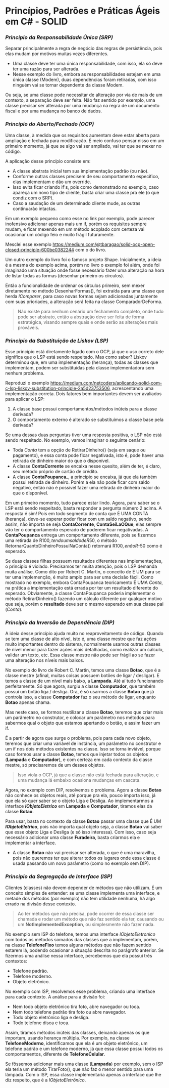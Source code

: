 Princípios, Padrões e Práticas Ágeis em C# - SOLID
=====

### *Princípio da Responsabilidade Única (SRP)*
Separar principalmente a regra de negócio das regras de persistência, pois elas mudam por motivos muitas vezes diferentes.

* Uma classe deve ter uma única responsabilidade, com isso, ela só deve ter uma razão para ser alterada.
* Nesse exemplo do livro, embora as responsabilidades estejam em uma única classe (Modem), duas dependências foram retiradas, com isso ninguém vai se tornar dependente da classe Modem.

Ou seja, se uma classe pode necessitar de alteração por via de mais de um contexto, a separação deve ser feita. Não faz sentido por exemplo, uma classe precisar ser alterada por uma mudança na regra de um documento fiscal e por uma mudança no banco de dados.

### *Princípio do Aberto/Fechado (OCP)*
Uma classe, à medida que os requisitos aumentam deve estar aberta para ampliação e fechada para modificação. É meio confuso pensar nisso em um primeiro momento, já que se algo vai ser ampliado, vai ter que se mexer no código.

A aplicação desse princípio consiste em:
* A classe abstrata inicial tem sua implementação padrão (ou não).
* Conforme outras classes precisem de seu comportamento específico, elas implementam e dão um override.
* Isso evita ficar criando if's, pois como demonstrado no exemplo, caso apareça um novo tipo de cliente, basta criar uma classe pra ele (o que condiz com o SRP).
* Caso a saudação de um determinado cliente mude, as outras continuarão intactas.

Em um exemplo pequeno como esse no link por exemplo, pode parecer inofensivo adicionar apenas mais um if, porém os requisitos sempre mudam, e ficar mexendo em um método acoplado com certeza vai ocasionar um código feio e muito frágil futuramente.

Mesclei esse exemplo https://medium.com/@tbaragao/solid-ocp-open-closed-principle-600be0382244 com o do livro.

Um outro exemplo do livro foi o famoso projeto Shape. Inicialmente, a ideia é a mesma do exemplo acima, porém no livro o exemplo foi além, onde foi imaginado uma situação onde fosse necessário fazer uma alteração na hora de listar todas as formas (desenhar primeiro os círculos).

Então a funcionalidade de ordenar os círculos primeiro, sem mexer diretamente no método DesenharFormas(), foi extraída para uma classe que herda _IComparer_, para caso novas formas sejam adicionadas juntamente com suas prioriades, a alteração será feita na classe ComparadorDeForma.

> Não existe para nenhum cenário um fechamento completo, onde tudo pode ser abstrato, então a abstração deve ser feita de forma estratégica, visando sempre quais e onde serão as alterações mais prováveis.

### *Princípio da Substituição de Liskov (LSP)*
Esse princípio está diretamente ligado com o OCP, já que o uso correto dele significa que o LSP está sendo respeitado. Mas como saber?
Liskov determinou que, em uma implementação (herança), todas as classes que implementam, podem ser substituídas pela classe implementadora sem nenhum problema.

Reproduzi o exemplo https://medium.com/netcoders/aplicando-solid-com-c-lsp-liskov-substitution-principle-2a5d23753506, acrescentando uma implementação correta.
Dois fatores bem importantes devem ser avaliados para aplicar o LSP:
1. A classe base possui comportamentos/métodos inúteis para a classe derivada?
2. O comportamento externo é alterado se substituímos a classe base pela derivada?

Se uma dessas duas perguntas tiver uma resposta positiva, o LSP não está sendo respeitado. No exemplo, vamos imaginar o seguinte cenário:
- Toda _Conta_ tem a opção de RetirarDinheiro() (seja em saque ou pagamento), e essa conta pode ficar negativada, isto é, pode haver uma retirada de dinheiro maior do que o disponível. 
- A classe __ContaCorrente__ se encaixa nesse quesito, além de ter, é claro, seu método próprio de cartão de crédito.
- A classe __ContaPoupanca___, a princípio se encaixa, já que ela também possui retirada de dinheiro. Porém a ela não pode ficar com saldo negativo, então não é possível fazer uma retirada de dinheiro maior do que o disponível.

Em um primeiro momento, tudo parece estar lindo. Agora, para saber se o LSP está sendo respeitado, basta responder a pergunta número 2 acima. A resposta é sim! Pois em todo segmento de conta que É UMA CONTA (herança), deve-se esperar poder ficar com um saldo negativo, sendo assim, não importa se seja __ContaCorrente__, __ContaSeiLaOQue__, elas sempre vão ter o comportamento esperado de poderem ficar negativadas.
A __ContaPoupanca__ entrega um comportamento diferente, pois se fizermos uma retirada de R$100, tendo um saldo de R$50, o método RetornarQuantoDinheiroPossuiNaConta() retornará R$100, e não R$-50 como é esperado.

Se duas classes filhas possuem resultados diferentes nas implementações, o princípio é violado.
Precisamos ter muita atenção, pois o LSP demanda muita análise. Como dito por Robert C. Martin, o conceito de É UM para se ter uma implemenção, é muito amplo para ser uma decisão fácil. Como mostrado no exemplo, embora ContaPoupanca teoricamento É UMA _Conta_, na prática a implementação está errada por ter um resultado diferente do esperado. 
Obviamente, a classe ContaPoupanca poderia implementar o método RetirarDinheiro() fazendo um cálculo diferente por qualquer motivo que seja, porém o __resultado__ deve ser o mesmo esperado em sua classe pai (_Conta_).

### *Princípio da Inversão de Dependência (DIP)*
A ideia desse princípio ajuda muito no reaproveitamento de código. Quando se tem uma classe de alto nível, isto é, uma classe mestre que faz ações muito importantes dentro do sistema, normalmente usamos outras classes de nível menor para fazer ações mais detalhadas, como realizar um cálculo, validar um texto, etc. Essa classe mestre não pode ser frágil ao se fazer uma alteração nos níveis mais baixos.

No exemplo do livro de Robert C. Martin, temos uma classe __Botao__, que é a classe mestre (afinal, muitas coisas possuem botões de ligar / desligar). E temos a classe de um nível mais baixo, a __Lampada__. Até aí tudo funcionando perfeitamente.
Só que agora, surgiu a classe __Computador__, que também possui um botão liga / desliga. Ora, é só usarmos a classe __Botao__ que já controla isso, a classe __Computador__ faz o seu método de ligar, enquanto __Botao__ apenas chama.

Mas neste caso, se formos reutilizar a classe __Botao__, teremos que criar mais um parâmetro no construtor, e colocar um parâmetro nos métodos para sabermos qual o objeto que estamos apertando o botão, e assim fazer um if.

É a partir de agora que surge o problema, pois para cada novo objeto, teremos que criar uma variável de instância, um parâmetro no construtor e um if nos dois métodos existentes na classe. Isso se torna inviável, porque caso formos usar a classe __Botao__, temos que injetar todos os objetos (__Lampada__ e __Computador__), e com certeza em cada contexto da classe mestre, só precisaremos de um desses objetos.

> Isso viola o OCP, já que a classe não está fechada para alteração, e uma mudança lá embaixo ocasiona mudanças em cascata.

Agora, no exemplo com DIP, resolvemos o problema. Agora a classe __Botao__ não conhece os objetos reais, até porque pra ela, pouco importa isso, já que ela só quer saber se o objeto Liga e Desliga. Ao implementarmos a interface ___IObjetoEletrico___ em __Lampada__ e __Computador__, tiramos elas da classe __Botao__.

Para usar, basta no contexto da classe __Botao__ passar uma classe que É UM ___IObjetoEletrico___, pois não importa qual objeto seja, a classe __Botao__ vai saber que esse objeto Liga e Desliga (e só isso interessa). Com isso, caso seja necessário adicionar uma classe __Furadeira__, basta criarmos ela e implementar a interface.
- A classe __Botao__ não vai precisar ser alterada, o que é uma maravilha, pois não queremos ter que alterar todos os lugares onde essa classe é usada passando um novo parâmetro (como no exemplo sem DIP).

### *Princípio da Segregação de Interface (ISP)*
Clientes (classes) não devem depender de métodos que não utilizam. É um conceito simples de entender: se uma classe implementa uma interface, e metade dos métodos (por exemplo) não tem utilidade nenhuma, há algo errado na divisão desse contexto.

> Ao ter métodos que não precisa, pode ocorrer de essa classe ser chamada e rodar um método que não faz sentido ela ter, causando ou um __NotImplementedException__, ou simplesmente não fazer nada.

No exemplo sem ISP do telefone, temos uma interface _IObjetoEletronico_ com todos os métodos somados das classes que a implementam, porém, na classe __TelefoneFixo__ temos alguns métodos que não fazem sentido estarem lá, podendo ocasionar a situação descrita no parágrafo anterior.
Se fizermos uma análise nessa interface, percebemos que ela possui três contextos:
- Telefone padrão.
- Telefone moderno.
- Objeto eletrônico.

No exemplo com ISP, resolvemos esse problema, criando uma interface para cada contexto. A análise para a divisão foi:
- Nem todo objeto eletrônico tira foto, abre navegador ou toca.
- Nem todo telefone padrão tira foto ou abre navegador.
- Todo objeto eletrônico liga e desliga.
- Todo telefone disca e toca.

Assim, tiramos métodos inúteis das classes, deixando apenas os que importam, usando herança múltipla. Por exemplo, na classe __TelefoneModerno__, identificamos que ela é um objeto eletrônico, um telefone padrão e um telefone moderno, já que essa classe possui todos os comportamentos, diferente de __TelefoneCelular__.

Se fôssemos adicionar mais uma classe (__Lampada__) por exemplo, sem o ISP ela teria um método TirarFoto(), que não faz o menor sentido para uma lâmpada. Com o ISP, essa classe implementaria apenas a interface que lhe diz respeito, que é a _IObjetoEletrônico_.
